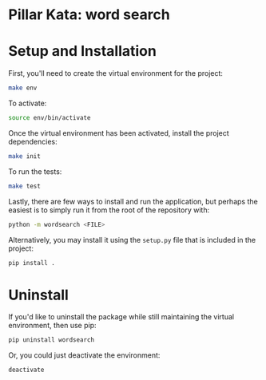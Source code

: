# Pillar Kata: word search

# Setup and Installation

First, you'll need to create the virtual environment for the project:
```bash
make env
```
To activate:
```bash
source env/bin/activate
```
Once the virtual environment has been activated, install the project
dependencies:
```bash
make init
```
To run the tests:
```bash
make test
```
Lastly, there are few ways to install and run the application, but perhaps the
easiest is to simply run it from the root of the repository with:
```bash
python -m wordsearch <FILE>
```
Alternatively, you may install it using the `setup.py` file that is included in
the project:
```bash
pip install .
```
# Uninstall

If you'd like to uninstall the package while still maintaining the virtual
environment, then use pip:
```bash
pip uninstall wordsearch
```
Or, you could just deactivate the environment:
```bash
deactivate
```

